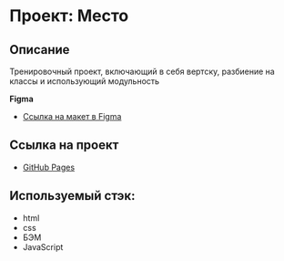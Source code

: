 # Проект: Место

## Описание

Тренировочный проект, включающий в себя вертску, разбиение на классы и использующий модульность

**Figma**

* [Ссылка на макет в Figma](https://www.figma.com/file/2cn9N9jSkmxD84oJik7xL7/JavaScript.-Sprint-4?node-id=0%3A1)

## Ссылка на проект

* [GitHub Pages](https://ivanwolodin.github.io/mesto/index.html)

## Используемый стэк:
* html
* css
* БЭМ
* JavaScript